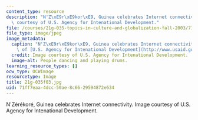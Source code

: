```yaml
---
content_type: resource
description: "N'Z\xE9r\xE9kor\xE9, Guinea celebrates Internet connectivity. Image\
  \ courtesy of U.S. Agency for Intenational Development."
file: /courses/21g-035-topics-in-culture-and-globalization-fall-2003/71ff7eaa4dcc50ae8c6629594872e634_21g-035f03.jpg
file_type: image/jpeg
image_metadata:
  caption: "N'Z\xE9r\xE9kor\xE9, Guinea celebrates Internet connectivity. (Image courtesy\
    \ of [U.S. Agency for Intenational Development](http://www.usaid.gov).)"
  credit: Image courtesy of U.S. Agency for Intenational Development.
  image-alt: People dancing and playing drums.
learning_resource_types: []
ocw_type: OCWImage
resourcetype: Image
title: 21g-035f03.jpg
uid: 71ff7eaa-4dcc-50ae-8c66-29594872e634
---
```

N'Zérékoré, Guinea celebrates Internet connectivity. Image courtesy of U.S. Agency for Intenational Development.

